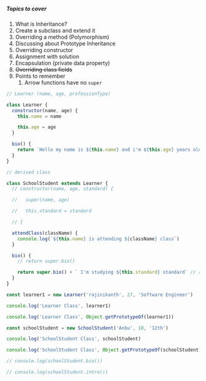 ##### Topics to cover

1. What is Inheritance?
2. Create a subclass and extend it
3. Overriding a method (Polymorphism)
4. Discussing about Prototype Inheritance
5. Overriding constructor
6. Assignment with solution
7. Encapsulation (private data property)
8. ~~Overriding class fields~~
9. Points to remember
   1. Arrow functions have no `super`

```js
// Learner (name, age, professionType)

class Learner {
  constructor(name, age) {
    this.name = name

    this.age = age
  }

  bio() {
    return `Hello my name is ${this.name} and i'm ${this.age} years old.`
  }
}

// derived class

class SchoolStudent extends Learner {
  // constructor(name, age, standard) {

  //   super(name, age)

  //   this.standard = standard

  // }

  attendClass(className) {
    console.log(`${this.name} is attending ${className} class`)
  }

  bio() {
    // return super.bio()

    return super.bio() + ` I'm studying ${this.standard} standard` // return `I'm studying ${this.standard} standard`
  }
}

const learner1 = new Learner('rajinikanth', 27, 'Software Engineer')

console.log('Learner Class', learner1)

console.log('Learner Class', Object.getPrototypeOf(learner1))

const schoolStudent = new SchoolStudent('Anbu', 18, '12th')

console.log('SchoolStudent Class', schoolStudent)

console.log('SchoolStudent Class', Object.getPrototypeOf(schoolStudent))

// console.log(schoolStudent.bio())

// console.log(schoolStudent.intro())
```
